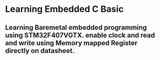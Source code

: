 # Learning Embedded C Basic

## Learning Baremetal embedded programming using STM32F407VGTX. enable clock and read and write using Memory mapped Register directly on datasheet.
